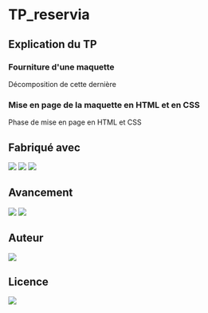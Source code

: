 # TP_reservia

## Explication du TP
### Fourniture d'une maquette
Décomposition de cette dernière
### Mise en page de la maquette en HTML et en CSS
Phase de mise en page en HTML et CSS

## Fabriqué avec 

<img src="https://img.shields.io/badge/css3%20-%231572B6.svg?&style=for-the-badge&logo=css3&logoColor=white"/>
<img src="https://img.shields.io/badge/html5%20-%23E34F26.svg?&style=for-the-badge&logo=html5&logoColor=white"/>
<img src="https://img.shields.io/badge/git%20-%23F05033.svg?&style=for-the-badge&logo=git&logoColor=white"/>

## Avancement
<img src='https://img.shields.io/w3c-validation/default?targetUrl=https%3A%2F%2Fjonathanchosson.github.io%2FTP_reservia%2F' />
<img src='https://img.shields.io/github/last-commit/JonathanChosson/TP_Reservia' />

## Auteur
<img src='https://img.shields.io/badge/Autor-Chosson Jonathan-blue' />

## Licence 
<img src='https://forthebadge.com/images/badges/open-source.svg' />
